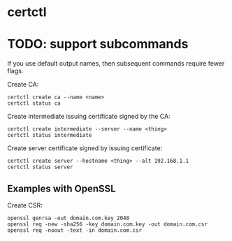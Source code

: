 # certctl


# TODO: support subcommands

If you use default output names, then subsequent commands require fewer flags.

Create CA:

```
certctl create ca --name <name>
certctl status ca
```

Create intermediate issuing certificate signed by the CA:

```
certctl create intermediate --server --name <thing>
certctl status intermediate
```

Create server certificate signed by issuing certificate:

```
certctl create server --hostname <thing> --alt 192.168.1.1
certctl status server
```

## Examples with OpenSSL

Create CSR:

```
openssl genrsa -out domain.com.key 2048
openssl req -new -sha256 -key domain.com.key -out domain.com.csr
openssl req -noout -text -in domain.com.csr
```
